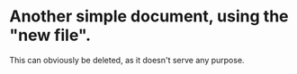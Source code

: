 # Another simple document, using the "new file".
This can obviously be deleted, as it doesn't serve any purpose.
